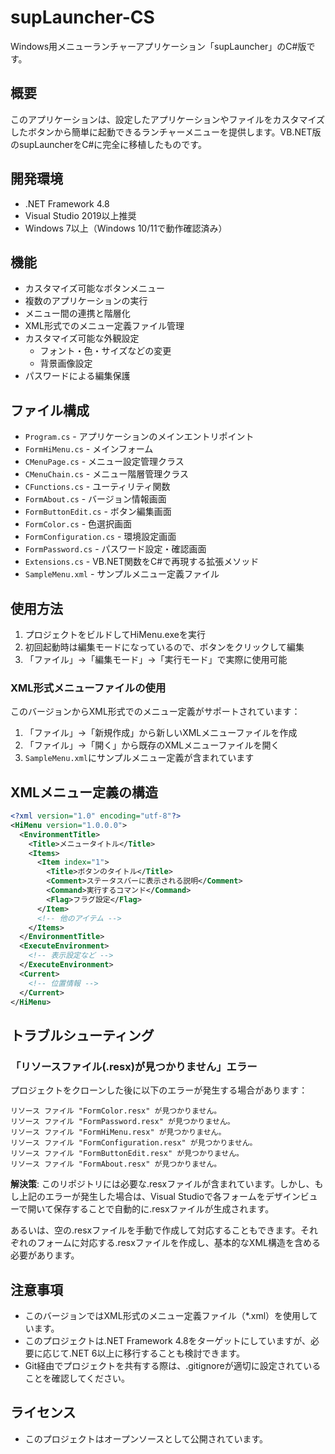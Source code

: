 # supLauncher-CS

Windows用メニューランチャーアプリケーション「supLauncher」のC#版です。

## 概要

このアプリケーションは、設定したアプリケーションやファイルをカスタマイズしたボタンから簡単に起動できるランチャーメニューを提供します。VB.NET版のsupLauncherをC#に完全に移植したものです。

## 開発環境

- .NET Framework 4.8
- Visual Studio 2019以上推奨
- Windows 7以上（Windows 10/11で動作確認済み）

## 機能

- カスタマイズ可能なボタンメニュー
- 複数のアプリケーションの実行
- メニュー間の連携と階層化
- XML形式でのメニュー定義ファイル管理
- カスタマイズ可能な外観設定
  - フォント・色・サイズなどの変更
  - 背景画像設定
- パスワードによる編集保護

## ファイル構成

- `Program.cs` - アプリケーションのメインエントリポイント
- `FormHiMenu.cs` - メインフォーム
- `CMenuPage.cs` - メニュー設定管理クラス
- `CMenuChain.cs` - メニュー階層管理クラス
- `CFunctions.cs` - ユーティリティ関数
- `FormAbout.cs` - バージョン情報画面
- `FormButtonEdit.cs` - ボタン編集画面
- `FormColor.cs` - 色選択画面
- `FormConfiguration.cs` - 環境設定画面
- `FormPassword.cs` - パスワード設定・確認画面
- `Extensions.cs` - VB.NET関数をC#で再現する拡張メソッド
- `SampleMenu.xml` - サンプルメニュー定義ファイル

## 使用方法

1. プロジェクトをビルドしてHiMenu.exeを実行
2. 初回起動時は編集モードになっているので、ボタンをクリックして編集
3. 「ファイル」→「編集モード」→「実行モード」で実際に使用可能

### XML形式メニューファイルの使用

このバージョンからXML形式でのメニュー定義がサポートされています：

1. 「ファイル」→「新規作成」から新しいXMLメニューファイルを作成
2. 「ファイル」→「開く」から既存のXMLメニューファイルを開く
3. `SampleMenu.xml`にサンプルメニュー定義が含まれています

## XMLメニュー定義の構造

```xml
<?xml version="1.0" encoding="utf-8"?>
<HiMenu version="1.0.0.0">
  <EnvironmentTitle>
    <Title>メニュータイトル</Title>
    <Items>
      <Item index="1">
        <Title>ボタンのタイトル</Title>
        <Comment>ステータスバーに表示される説明</Comment>
        <Command>実行するコマンド</Command>
        <Flag>フラグ設定</Flag>
      </Item>
      <!-- 他のアイテム -->
    </Items>
  </EnvironmentTitle>
  <ExecuteEnvironment>
    <!-- 表示設定など -->
  </ExecuteEnvironment>
  <Current>
    <!-- 位置情報 -->
  </Current>
</HiMenu>
```

## トラブルシューティング

### 「リソースファイル(.resx)が見つかりません」エラー

プロジェクトをクローンした後に以下のエラーが発生する場合があります：

```
リソース ファイル "FormColor.resx" が見つかりません。
リソース ファイル "FormPassword.resx" が見つかりません。
リソース ファイル "FormHiMenu.resx" が見つかりません。
リソース ファイル "FormConfiguration.resx" が見つかりません。
リソース ファイル "FormButtonEdit.resx" が見つかりません。
リソース ファイル "FormAbout.resx" が見つかりません。
```

**解決策**:
このリポジトリには必要な.resxファイルが含まれています。しかし、もし上記のエラーが発生した場合は、Visual Studioで各フォームをデザインビューで開いて保存することで自動的に.resxファイルが生成されます。

あるいは、空の.resxファイルを手動で作成して対応することもできます。それぞれのフォームに対応する.resxファイルを作成し、基本的なXML構造を含める必要があります。

## 注意事項

- このバージョンではXML形式のメニュー定義ファイル（*.xml）を使用しています。
- このプロジェクトは.NET Framework 4.8をターゲットにしていますが、必要に応じて.NET 6以上に移行することも検討できます。
- Git経由でプロジェクトを共有する際は、.gitignoreが適切に設定されていることを確認してください。

## ライセンス

- このプロジェクトはオープンソースとして公開されています。
